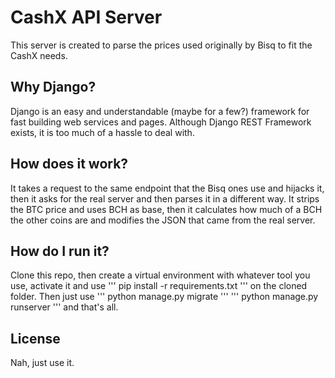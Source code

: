 # CashX API Server
This server is created to parse the prices used originally by Bisq to fit the CashX needs.

## Why Django?
Django is an easy and understandable (maybe for a few?) framework for fast building web services and pages. Although Django REST Framework exists, it is too much of a hassle to deal with.

## How does it work?
It takes a request to the same endpoint that the Bisq ones use and hijacks it, then it asks for the real server and then parses it in a different way.
It strips the BTC price and uses BCH as base, then it calculates how much of a BCH the other coins are and modifies the JSON that came from the real server.

## How do I run it?
Clone this repo, then create a virtual environment with whatever tool you use, activate it and use
'''
pip install -r requirements.txt
'''
on the cloned folder.
Then just use
'''
python manage.py migrate
'''
'''
python manage.py runserver
'''
and that's all.

## License
Nah, just use it.